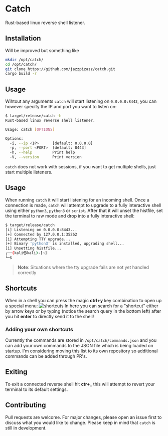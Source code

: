 # Catch
Rust-based linux reverse shell listener.

## Installation

Will be improved but something like

```bash
mkdir /opt/catch/
cd /opt/catch/
git clone https://github.com/jazzpizazz/catch.git
cargo build -r
```
## Usage
Wihtout any arguments `catch` will start listening on `0.0.0.0:8443`, you can however specify the IP and port you want to listen on:
```bash
$ target/release/catch -h
Rust-based linux reverse shell listener.

Usage: catch [OPTIONS]

Options:
  -i, --ip <IP>      [default: 0.0.0.0]
  -p, --port <PORT>  [default: 8443]
  -h, --help         Print help
  -V, --version      Print version

```
`catch` does not work with sessions, if you want to get multiple shells, just start multiple listeners.

## Usage
When running `catch` it will start listening for an incoming shell. Once a connection is made, `catch` will attempt to upgrade to a fully interactive shell using either `python3`, `python3` or `script`. After that it will unset the histfile, set the terminal to raw mode and drop into a fully interactive shell:
```bash
$ target/release/catch   
[i] Listening on 0.0.0.0:8443...
[+] Connected by 127.0.0.1:35262
[i] Attempting TTY upgrade...
[+] Binary 'python3' is installed, upgrading shell...
[i] Unsetting histfile...
┌──(kali㉿kali)-[~]
└─$    
```
> **Note**: Situations where the tty upgrade fails are not yet handled correctly

## Shortcuts
When in a shell you can press the magic **ctrl+y** key combination to open up a special menu:
![shortcuts](https://github.com/user-attachments/assets/f3be2960-fee4-4f6c-a961-6b521c6cba99)
In here you can search for a "shortcut" either by arrow keys or by typing (notice the search query in the bottom left) after you hit **enter** to directly send it to the shell!
### Adding your own shortcuts
Currently the commands are stored in `/opt/catch/commands.json` and you can add your own commands to the JSON file which is being loaded on startup. I'm considering moving this list to its own repository so additional commands can be added through PR's. 

## Exiting
To exit a connected reverse shell hit **ctr+_** this will attempt to revert your terminal to its default settings.

## Contributing

Pull requests are welcome. For major changes, please open an issue first
to discuss what you would like to change. Please keep in mind that `catch` is still in development.

